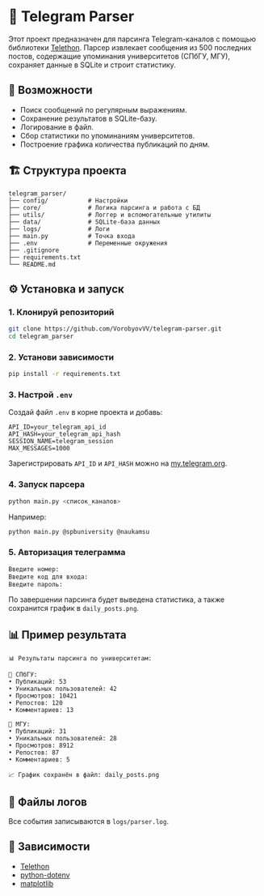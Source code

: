 # 📡 Telegram Parser

Этот проект предназначен для парсинга Telegram-каналов с помощью библиотеки [Telethon](https://github.com/LonamiWebs/Telethon). Парсер извлекает сообщения из 500 последних постов, содержащие упоминания университетов (СПбГУ, МГУ), сохраняет данные в SQLite и строит статистику.

## 🚀 Возможности

- Поиск сообщений по регулярным выражениям.
- Сохранение результатов в SQLite-базу.
- Логирование в файл.
- Сбор статистики по упоминаниям университетов.
- Построение графика количества публикаций по дням.

## 🏗 Структура проекта

```
telegram_parser/
├── config/           # Настройки
├── core/             # Логика парсинга и работа с БД
├── utils/            # Логгер и вспомогательные утилиты
├── data/             # SQLite-база данных
├── logs/             # Логи
├── main.py           # Точка входа
├── .env              # Переменные окружения
├── .gitignore
├── requirements.txt
└── README.md
```

## ⚙️ Установка и запуск

### 1. Клонируй репозиторий

```bash
git clone https://github.com/VorobyovVV/telegram-parser.git
cd telegram_parser
```

### 2. Установи зависимости

```bash
pip install -r requirements.txt
```

### 3. Настрой `.env`

Создай файл `.env` в корне проекта и добавь:

```env
API_ID=your_telegram_api_id
API_HASH=your_telegram_api_hash
SESSION_NAME=telegram_session
MAX_MESSAGES=1000
```

Зарегистрировать `API_ID` и `API_HASH` можно на [my.telegram.org](https://my.telegram.org).

### 4. Запуск парсера

```bash
python main.py <список_каналов>
```

Например:

```bash
python main.py @spbuniversity @naukamsu
```

### 5. Авторизация телеграмма

```bash
Введите номер:
Введите код для входа:
Введите пароль:
```
По завершении парсинга будет выведена статистика, а также сохранится график в `daily_posts.png`.

## 📊 Пример результата

```
📊 Результаты парсинга по университетам:

🏫 СПбГУ:
• Публикаций: 53
• Уникальных пользователей: 42
• Просмотров: 10421
• Репостов: 120
• Комментариев: 13

🏫 МГУ:
• Публикаций: 31
• Уникальных пользователей: 28
• Просмотров: 8912
• Репостов: 87
• Комментариев: 5

📈 График сохранён в файл: daily_posts.png
```

## 📁 Файлы логов

Все события записываются в `logs/parser.log`.

## 📌 Зависимости

- [Telethon](https://github.com/LonamiWebs/Telethon)
- [python-dotenv](https://github.com/theskumar/python-dotenv)
- [matplotlib](https://matplotlib.org/)

